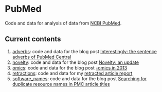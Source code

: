 # PubMed

Code and data for analysis of data from [NCBI PubMed](http://www.pubmed.org).

## Current contents

1. [adverbs](https://github.com/neilfws/PubMed/tree/master/adverbs): code and data for the blog post [Interestingly: the sentence adverbs of PubMed Central](http://nsaunders.wordpress.com/2013/07/16/interestingly-the-sentence-adverbs-of-pubmed-central/)
1. [novelty](https://github.com/neilfws/PubMed/tree/master/novelty): code and data for the blog post [Novelty: an update](https://nsaunders.wordpress.com/2015/10/21/novelty-an-update/)
1. [omics](https://github.com/neilfws/PubMed/tree/master/omics): code and data for the blog post [-omics in 2013](http://nsaunders.wordpress.com/2013/06/25/omics-in-2013/)
1. [retractions](https://github.com/neilfws/PubMed/tree/master/retractions): code and data for my [retracted article report](http://rpubs.com/neilfws/65778) 
1. [software_names](https://github.com/neilfws/PubMed/tree/master/software_names): code and data for the blog post [Searching for duplicate resource names in PMC article titles](https://nsaunders.wordpress.com/2015/09/16/searching-for-duplicate-resource-names-in-pmc-article-titles/)
